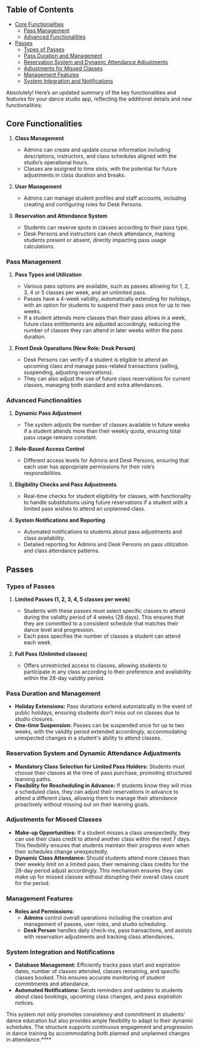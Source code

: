 ## Table of Contents
- [Core Functionalities](#core-functionalities)
  - [Pass Management](#pass-management)
  - [Advanced Functionalities](#advanced-functionalities)
- [Passes](#passes)
  - [Types of Passes](#types-of-passes)
  - [Pass Duration and Management](#pass-duration-and-management)
  - [Reservation System and Dynamic Attendance Adjustments](#reservation-system-and-dynamic-attendance-adjustments)
  - [Adjustments for Missed Classes](#adjustments-for-missed-classes)
  - [Management Features](#management-features)
  - [System Integration and Notifications](#system-integration-and-notifications)

Absolutely! Here’s an updated summary of the key functionalities and features for your dance studio app, reflecting the additional details and new functionalities:

## Core Functionalities
1. **Class Management**
   - Admins can create and update course information including descriptions, instructors, and class schedules aligned with the studio’s operational hours.
   - Classes are assigned to time slots, with the potential for future adjustments in class duration and breaks.

2. **User Management**
   - Admins can manage student profiles and staff accounts, including creating and configuring roles for Desk Persons.

3. **Reservation and Attendance System**
   - Students can reserve spots in classes according to their pass type.
   - Desk Persons and instructors can check attendance, marking students present or absent, directly impacting pass usage calculations.

### Pass Management
1. **Pass Types and Utilization**
   - Various pass options are available, such as passes allowing for 1, 2, 3, 4 or 5 classes per week, and an unlimited pass.
   - Passes have a 4-week validity, automatically extending for holidays, with an option for students to suspend their pass once for up to two weeks.
   - If a student attends more classes than their pass allows in a week, future class entitlements are adjusted accordingly, reducing the number of classes they can attend in later weeks within the pass duration.

2. **Front Desk Operations (New Role: Desk Person)**
   - Desk Persons can verify if a student is eligible to attend an upcoming class and manage pass-related transactions (selling, suspending, adjusting reservations).
   - They can also adjust the use of future class reservations for current classes, managing both standard and extra attendances.

### Advanced Functionalities
1. **Dynamic Pass Adjustment**
   - The system adjusts the number of classes available in future weeks if a student attends more than their weekly quota, ensuring total pass usage remains constant.

2. **Role-Based Access Control**
   - Different access levels for Admins and Desk Persons, ensuring that each user has appropriate permissions for their role’s responsibilities.

3. **Eligibility Checks and Pass Adjustments**
   - Real-time checks for student eligibility for classes, with functionality to handle substitutions using future reservations if a student with a limited pass wishes to attend an unplanned class.

4. **System Notifications and Reporting**
   - Automated notifications to students about pass adjustments and class availability.
   - Detailed reporting for Admins and Desk Persons on pass utilization and class attendance patterns.

## Passes
### Types of Passes
1. **Limited Passes (1, 2, 3, 4, 5 classes per week)**
   - Students with these passes must select specific classes to attend during the validity period of 4 weeks (28 days). This ensures that they are committed to a consistent schedule that matches their dance level and progression.
   - Each pass specifies the number of classes a student can attend each week.

2. **Full Pass (Unlimited classes)**
   - Offers unrestricted access to classes, allowing students to participate in any class according to their preference and availability within the 28-day validity period.

### Pass Duration and Management
- **Holiday Extensions:** Pass durations extend automatically in the event of public holidays, ensuring students don't miss out on classes due to studio closures.
- **One-time Suspension:** Passes can be suspended once for up to two weeks, with the validity period extended accordingly, accommodating unexpected changes in a student's ability to attend classes.

### Reservation System and Dynamic Attendance Adjustments
- **Mandatory Class Selection for Limited Pass Holders:** Students must choose their classes at the time of pass purchase, promoting structured learning paths.
- **Flexibility for Rescheduling in Advance:** If students know they will miss a scheduled class, they can adjust their reservations in advance to attend a different class, allowing them to manage their attendance proactively without missing out on their learning goals.

### Adjustments for Missed Classes
- **Make-up Opportunities:** If a student misses a class unexpectedly, they can use their class credit to attend another class within the next 7 days. This flexibility ensures that students maintain their progress even when their schedules change unexpectedly.
- **Dynamic Class Attendance:** Should students attend more classes than their weekly limit on a limited pass, their remaining class credits for the 28-day period adjust accordingly. This mechanism ensures they can make up for missed classes without disrupting their overall class count for the period.

### Management Features
- **Roles and Permissions:**
   - **Admins** control overall operations including the creation and management of passes, user roles, and studio scheduling.
   - **Desk Person** handles daily check-ins, pass transactions, and assists with reservation adjustments and tracking class attendances.

### System Integration and Notifications
- **Database Management:** Efficiently tracks pass start and expiration dates, number of classes attended, classes remaining, and specific classes booked. This ensures accurate monitoring of student commitments and attendance.
- **Automated Notifications:** Sends reminders and updates to students about class bookings, upcoming class changes, and pass expiration notices.

This system not only promotes consistency and commitment in students' dance education but also provides ample flexibility to adapt to their dynamic schedules. The structure supports continuous engagement and progression in dance training by accommodating both planned and unplanned changes in attendance.****
